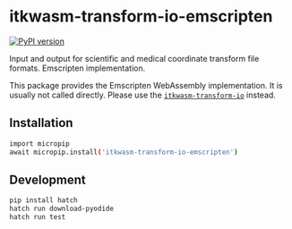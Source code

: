 # itkwasm-transform-io-emscripten

[![PyPI version](https://badge.fury.io/py/itkwasm-transform-io-emscripten.svg)](https://badge.fury.io/py/itkwasm-transform-io-emscripten)

Input and output for scientific and medical coordinate transform file formats. Emscripten implementation.

This package provides the Emscripten WebAssembly implementation. It is usually not called directly. Please use the [`itkwasm-transform-io`](https://pypi.org/project/itkwasm-transform-io/) instead.


## Installation

```sh
import micropip
await micropip.install('itkwasm-transform-io-emscripten')
```

## Development

```sh
pip install hatch
hatch run download-pyodide
hatch run test
```
